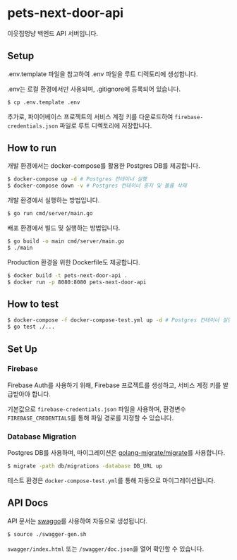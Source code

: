 # pets-next-door-api

이웃집멍냥 백엔드 API 서버입니다.

## Setup

.env.template 파일을 참고하여 .env 파일을 루트 디렉토리에 생성합니다.

.env는 로컬 환경에서만 사용되며, .gitignore에 등록되어 있습니다.

```bash
$ cp .env.template .env
```

추가로, 파이어베이스 프로젝트의 서비스 계정 키를 다운로드하여 `firebase-credentials.json` 파일로 루트 디렉토리에 저장합니다.

## How to run

개발 환경에서는 docker-compose를 활용한 Postgres DB를 제공합니다.

```bash
$ docker-compose up -d # Postgres 컨테이너 실행
$ docker-compose down -v # Postgres 컨테이너 중지 및 볼륨 삭제
```

개발 환경에서 실행하는 방법입니다.

```bash
$ go run cmd/server/main.go
```

배포 환경에서 빌드 및 실행하는 방법입니다.

```bash
$ go build -o main cmd/server/main.go
$ ./main
```

Production 환경을 위한 Dockerfile도 제공합니다.

```bash
$ docker build -t pets-next-door-api .
$ docker run -p 8080:8080 pets-next-door-api
```

## How to test

```bash
$ docker-compose -f docker-compose-test.yml up -d # Postgres 컨테이너 실행 및 마이그레이션
$ go test ./...
```

## Set Up

### Firebase

Firebase Auth를 사용하기 위해, Firebase 프로젝트를 생성하고, 서비스 계정 키를 발급받아야 합니다.

기본값으로 `firebase-credentials.json` 파일을 사용하며, 환경변수 `FIREBASE_CREDENTIALS`를 통해 파일 경로를 지정할 수 있습니다.

### Database Migration

Postgres DB를 사용하며, 마이그레이션은 [golang-migrate/migrate](https://github.com/golang-migrate/migrate)를 사용합니다.

```bash
$ migrate -path db/migrations -database DB_URL up
```

테스트 환경은 `docker-compose-test.yml`를 통해 자동으로 마이그레이션됩니다.

## API Docs

API 문서는 [swaggo](https://github.com/swaggo/swag)를 사용하여 자동으로 생성됩니다.

```bash
$ source ./swagger-gen.sh
```

`swagger/index.html` 또는 `/swagger/doc.json`을 열어 확인할 수 있습니다.
